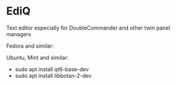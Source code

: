 # EdiQ

Text editor especially for DoubleCommander and other twin panel managers

Fedora and similar:

Ubuntu, Mint and similar:
* sudo apt install qt6-base-dev
* sudo apt install libbotan-2-dev
